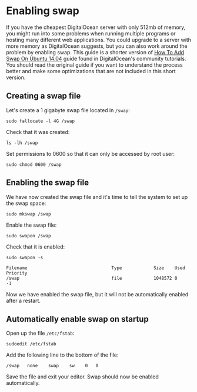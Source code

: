 # Enabling swap

If you have the cheapest DigitalOcean server with only 512mb of memory, you might run into some problems when running multiple programs or hosting many different web applications. You could upgrade to a server with more memory as DigitalOcean suggests, but you can also work around the problem by enabling swap. This guide is a shorter version of [How To Add Swap On Ubuntu 14.04](https://www.digitalocean.com/community/tutorials/how-to-add-swap-on-ubuntu-14-04) guide found in DigitalOcean's community tutorials. You should read the original guide if you want to understand the process better and make some optimizations that are not included in this short version.

## Creating a swap file

Let's create a 1 gigabyte swap file located in `/swap`:

```
sudo fallocate -l 4G /swap
```

Check that it was created:
```
ls -lh /swap
```
Set permissions to 0600 so that it can only be accessed by root user:
```
sudo chmod 0600 /swap
```

## Enabling the swap file

We have now created the swap file and it's time to tell the system to set up the swap space:
```
sudo mkswap /swap
```

Enable the swap file:
```
sudo swapon /swap
```

Check that it is enabled:
```
sudo swapon -s

Filename                                Type            Size    Used    Priority
/swap                                   file            1048572 0       -1
```

Now we have enabled the swap file, but it will not be automatically enabled after a restart.

## Automatically enable swap on startup

Open up the file `/etc/fstab`:
```
sudoedit /etc/fstab
```

Add the following line to the bottom of the file:
```
/swap   none    swap    sw    0   0
```

Save the file and exit your editor. Swap should now be enabled automatically.
